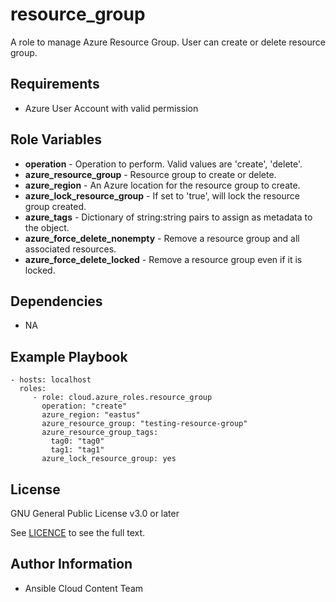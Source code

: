 resource_group
==============

A role to manage Azure Resource Group. User can create or delete resource group.

Requirements
------------

* Azure User Account with valid permission

Role Variables
--------------

* **operation** - Operation to perform. Valid values are 'create', 'delete'.
* **azure_resource_group** - Resource group to create or delete.
* **azure_region** - An Azure location for the resource group to create.
* **azure_lock_resource_group** - If set to 'true', will lock the resource group created.
* **azure_tags** - Dictionary of string:string pairs to assign as metadata to the object.
* **azure_force_delete_nonempty** - Remove a resource group and all associated resources.
* **azure_force_delete_locked** - Remove a resource group even if it is locked.


Dependencies
------------

- NA

Example Playbook
----------------

    - hosts: localhost
      roles:
         - role: cloud.azure_roles.resource_group
           operation: "create"
           azure_region: "eastus"
           azure_resource_group: "testing-resource-group"
           azure_resource_group_tags:
             tag0: "tag0"
             tag1: "tag1"
           azure_lock_resource_group: yes

License
-------

GNU General Public License v3.0 or later

See [LICENCE](https://github.com/ansible-collections/cloud.azure_roles/blob/main/LICENSE) to see the full text.

Author Information
------------------

- Ansible Cloud Content Team